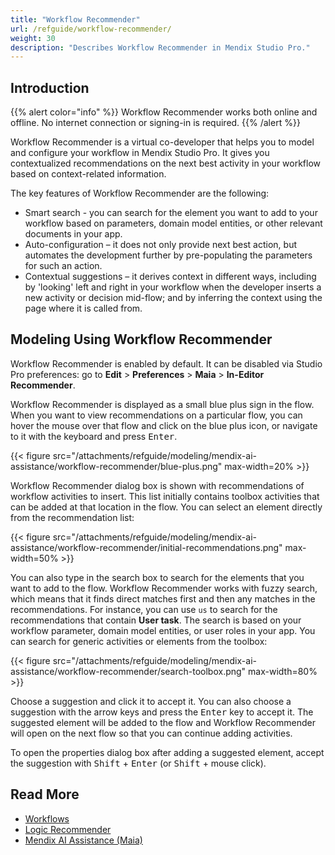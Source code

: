 ```yaml
---
title: "Workflow Recommender"
url: /refguide/workflow-recommender/
weight: 30
description: "Describes Workflow Recommender in Mendix Studio Pro."
---
```


## Introduction 

{{% alert color="info" %}}
Workflow Recommender works both online and offline. No internet connection or signing-in is required.
{{% /alert %}}

Workflow Recommender is a virtual co-developer that helps you to model and configure your workflow in Mendix Studio Pro. It gives you contextualized recommendations on the next best activity in your workflow based on context-related information.

The key features of Workflow Recommender are the following:

* Smart search - you can search for the element you want to add to your workflow based on parameters, domain model entities, or other relevant documents in your app.
* Auto-configuration – it does not only provide next best action, but automates the development further by pre-populating the parameters for such an action.
* Contextual suggestions – it derives context in different ways, including by 'looking' left and right in your workflow when the developer inserts a new activity or decision mid-flow; and by inferring the context using the page where it is called from.

## Modeling Using Workflow Recommender

Workflow Recommender is enabled by default. It can be disabled via Studio Pro preferences: go to **Edit** > **Preferences** > **Maia** > **In-Editor Recommender**.

Workflow Recommender is displayed as a small blue plus sign in the flow. When you want to view recommendations on a particular flow, you can hover the mouse over that flow and click on the blue plus icon, or navigate to it with the keyboard and press <kbd>Enter</kbd>.

{{< figure src="/attachments/refguide/modeling/mendix-ai-assistance/workflow-recommender/blue-plus.png" max-width=20% >}}

Workflow Recommender dialog box is shown with recommendations of workflow activities to insert. This list initially contains toolbox activities that can be added at that location in the flow. You can select an element directly from the recommendation list:

{{< figure src="/attachments/refguide/modeling/mendix-ai-assistance/workflow-recommender/initial-recommendations.png" max-width=50% >}}

You can also type in the search box to search for the elements that you want to add to the flow. Workflow Recommender works with fuzzy search, which means that it finds direct matches first and then any matches in the recommendations. For instance, you can use `us` to search for the recommendations that contain **User task**. The search is based on your workflow parameter, domain model entities, or user roles in your app. You can search for generic activities or elements from the toolbox:

{{< figure src="/attachments/refguide/modeling/mendix-ai-assistance/workflow-recommender/search-toolbox.png" max-width=80% >}}

Choose a suggestion and click it to accept it. You can also choose a suggestion with the arrow keys and press the <kbd>Enter</kbd> key to accept it. The suggested element will be added to the flow and Workflow Recommender will open on the next flow so that you can continue adding activities.

To open the properties dialog box after adding a suggested element, accept the suggestion with <kbd>Shift</kbd> + <kbd>Enter</kbd> (or <kbd>Shift</kbd> + mouse click).

## Read More

* [Workflows](/refguide/workflows/)
* [Logic Recommender](/refguide/logic-recommender/)
* [Mendix AI Assistance (Maia)](/refguide/mendix-ai-assistance/)
